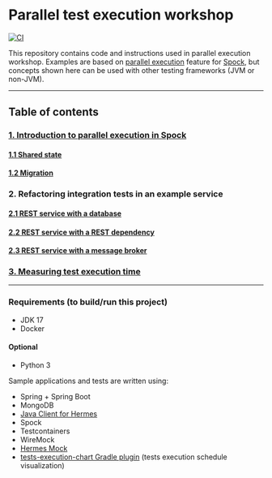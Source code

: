 # Parallel test execution workshop

[![CI](https://github.com/allegro-playground/parallel-test-execution-workshop/actions/workflows/ci.yml/badge.svg)](https://github.com/allegro-playground/parallel-test-execution-workshop/actions/workflows/ci.yml)

This repository contains code and instructions used in parallel execution workshop. Examples are based
on [parallel execution](https://spockframework.org/spock/docs/2.3/parallel_execution.html) feature
for [Spock](https://spockframework.org), but concepts shown here can be used with other testing frameworks (JVM or
non-JVM).


---

## Table of contents

### [1. Introduction to parallel execution in Spock](part1.0-introduction/README.md)

#### [1.1 Shared state](part1.1-shared-state/README.md)

#### [1.2 Migration](part1.2-migration/README.md)

### 2. Refactoring integration tests in an example service

#### [2.1 REST service with a database](part2.1-database/README.md)

#### [2.2 REST service with a REST dependency](part2.2-rest/README.md)

#### [2.3 REST service with a message broker](part2.3-message-broker/README.md)

### [3. Measuring test execution time](part3.0-measuring/README.md)

---

### Requirements (to build/run this project)

- JDK 17
- Docker

#### Optional

- Python 3

Sample applications and tests are written using:

- Spring + Spring Boot
- MongoDB
- [Java Client for Hermes](https://hermes-pubsub.readthedocs.io/en/latest/user/java-client/)
- Spock
- Testcontainers
- WireMock
- [Hermes Mock](https://hermes-pubsub.readthedocs.io/en/latest/user/hermes-mock/)
- [tests-execution-chart Gradle plugin](https://github.com/platan/tests-execution-chart) (tests execution schedule visualization)
